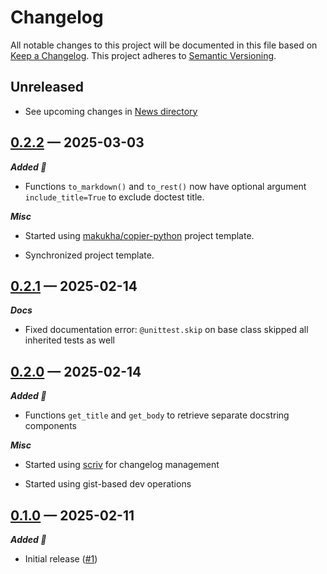 # Changelog

All notable changes to this project will be documented in this file based on [Keep a Changelog](https://keepachangelog.com/en/1.0.0/). This project adheres to [Semantic Versioning](https://semver.org/spec/v2.0.0.html).

## Unreleased

- See upcoming changes in [News directory](https://github.com/makukha/doctestcase/tree/main/NEWS.d)

<!-- scriv-insert-here -->

<a id='changelog-0.2.2'></a>
## [0.2.2](https://github.com/makukha/doctestcase/releases/tag/v0.2.2) — 2025-03-03

***Added 🌿***

- Functions `to_markdown()` and `to_rest()` now have optional argument `include_title=True` to exclude doctest title.

***Misc***

- Started using [makukha/copier-python](https://github.com/makukha/copier-python) project template.

- Synchronized project template.

<a id='changelog-0.2.1'></a>
## [0.2.1](https://github.com/makukha/doctestcase/releases/tag/v0.2.1) — 2025-02-14

***Docs***

- Fixed documentation error: `@unittest.skip` on base class skipped all inherited tests as well

<a id='changelog-0.2.0'></a>
## [0.2.0](https://github.com/makukha/doctestcase/releases/tag/v0.2.0) — 2025-02-14

***Added 🌿***

- Functions `get_title` and `get_body` to retrieve separate docstring components

***Misc***

- Started using [scriv](https://github.com/nedbat/scriv) for changelog management

- Started using gist-based dev operations

<a id='changelog-0.1.0'></a>
## [0.1.0](https://github.com/makukha/doctestcase/releases/tag/v0.1.0) — 2025-02-11

***Added 🌿***

- Initial release ([#1](https://github.com/makukha/doctestcase/issues/1))
